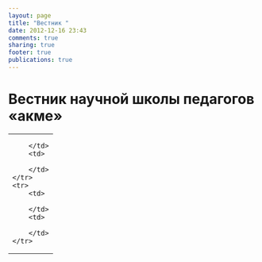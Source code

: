 ```yaml
---
layout: page
title: "Вестник "
date: 2012-12-16 23:43
comments: true
sharing: true
footer: true
publications: true
---
```


# Вестник научной школы педагогов «акме»

<table>
	<tr>
		<td>

		</td>
		<td>

		</td>
	</tr>
	<tr>
		<td>
			
		</td>
		<td>

		</td>
	</tr>
</table>